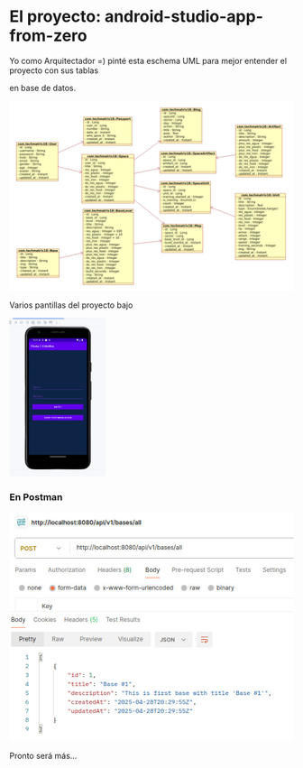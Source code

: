 # El proyecto: android-studio-app-from-zero

Yo como Arquitectador =) pinté esta eschema UML para mejor entender el proyecto con sus tablas

en base de datos.

<img src="./app/src/main/res/drawable/eschemas/photo_2025-06-22_19-06-06.jpg" title="Eschema las tablas con relaciones" />

Varios pantillas del proyecto bajo

<p align="left">
    <img src="./app/src/main/res/drawable/imgs/photo_2025-06-23_22-31-24.jpg" width="170" />
</p>

### En Postman
<img src="./app/src/main/res/drawable/eschemas/photo_2025-04-28_22-05-56.jpg" />

Pronto será más... 